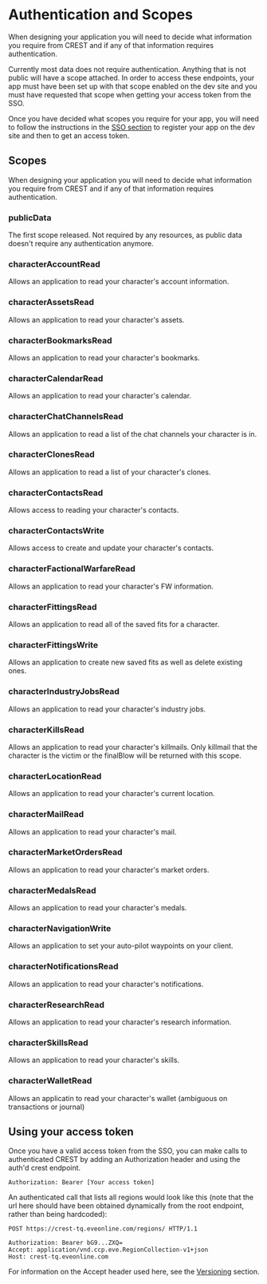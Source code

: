 # Authentication and Scopes
When designing your application you will need to decide what information you require from CREST and if any of that information requires authentication.

Currently most data does not require authentication. Anything that is not public will have a scope attached. In order to access these endpoints, your app must have been set up with that scope enabled on the dev site and you must have requested that scope when getting your access token from the SSO.

Once you have decided what scopes you require for your app, you will need to follow the instructions in the [SSO section](../sso/intro) to register your app on the dev site and then to get an access token.

## Scopes
When designing your application you will need to decide what information you require from CREST and if any of that information requires authentication.

### publicData
The first scope released. Not required by any resources, as public data doesn't require any authentication anymore.

### characterAccountRead
Allows an application to read your character's account information. 

### characterAssetsRead
Allows an application to read your character's assets.

### characterBookmarksRead
Allows an application to read your character's bookmarks.

### characterCalendarRead
Allows an application to read your character's calendar.

### characterChatChannelsRead
Allows an application to read a list of the chat channels your character is in.

### characterClonesRead
Allows an application to read a list of your character's clones.

### characterContactsRead
Allows access to reading your character's contacts.

### characterContactsWrite
Allows access to create and update your character's contacts.

### characterFactionalWarfareRead

Allows an application to read your character's FW information.

### characterFittingsRead
Allows an application to read all of the saved fits for a character.

### characterFittingsWrite
Allows an application to create new saved fits as well as delete existing ones.

### characterIndustryJobsRead
Allows an application to read your character's industry jobs.

### characterKillsRead
Allows an application to read your character's killmails. Only killmail that the character is the victim or the finalBlow will be returned with this scope.

### characterLocationRead
Allows an application to read your character's current location.

### characterMailRead
Allows an application to read your character's mail.

### characterMarketOrdersRead
Allows an application to read your character's market orders.

### characterMedalsRead
Allows an application to read your character's medals.

### characterNavigationWrite
Allows an application to set your auto-pilot waypoints on your client.

### characterNotificationsRead
Allows an application to read your character's notifications.

### characterResearchRead
Allows an application to read your character's research information.

### characterSkillsRead
Allows an application to read your character's skills.

### characterWalletRead
Allows an applicatin to read your character's wallet (ambiguous on transactions or journal)

## Using your access token
Once you have a valid access token from the SSO, you can make calls to authenticated CREST by adding an Authorization header and using the auth'd crest endpoint.
```http
Authorization: Bearer [Your access token]
```
An authenticated call that lists all regions would look like this (note that the url here should have been obtained dynamically from the root endpoint, rather than being hardcoded):
```http
POST https://crest-tq.eveonline.com/regions/ HTTP/1.1

Authorization: Bearer bG9...ZXQ=
Accept: application/vnd.ccp.eve.RegionCollection-v1+json
Host: crest-tq.eveonline.com
```    
For information on the Accept header used here, see the [Versioning](versioning.md) section.
